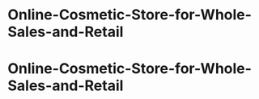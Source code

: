 ﻿# Online-Cosmetic-Store-for-Whole-Sales-and-Retail
# Online-Cosmetic-Store-for-Whole-Sales-and-Retail
